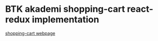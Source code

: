 # BTK akademi shopping-cart react-redux implementation

[shopping-cart webpage](http://servet-k.github.io/shopping-cart)